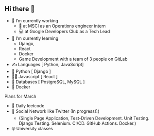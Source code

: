 ## Hi there 👋

- 🔭 I’m currently working
  - 🧩 at MSCI as an Operations engineer intern
  - 💻 at Google Developers Club as a Tech Lead
- 🎨 I’m currently learning
  - Django,
  - React
  - Docker
  - Game Development with a team of 3 people on GitLab
- ✍️ Languages [ Python, JavaScript]
- 🐍 Python [ Django ]
- 🕵️‍♂️ Javascript [ React ]
- 🫏 Databases [ PostgreSQL, MySQL ]
- 🦖 Docker


Plans for March
- 🦍 Daily leetcode
- 🤡 Social Network like Twitter (In progress🔃)
  - (Single Page Application, Test-Driven Development. Unit Testing. Django Testing. Selenium. CI/CD. GitHub Actions. Docker.)
- 🤓 University classes
